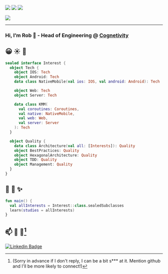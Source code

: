 ![][visitors]
![][followers]
![][stars]

![](https://img.shields.io/badge/Platforms-Android_|_iOS_|_KMM_|_Web-blueviolet?logo=appveyor&style=?style=for-the-badge&logo=appveyor)

------

### Hi, I’m Rob 👋 - Head of Engineering @ [Cognetivity](https://cognetivity.com)

## 😀 ☀️ 🎉
```kotlin
sealed interface Interest {
  object Tech {
    object IOS: Tech
    object Android: Tech
    data class NativeMobile(val ios: IOS, val android: Android): Tech

    object Web: Tech
    object Server: Tech

    data class KMM(
      val coroutines: Coroutines,
      val native: NativeMobile,
      val web: Web,
      val server: Server
    ): Tech
  }

  object Quality {
    data class Architecture(val all: [Interests]): Quality
    object BestPractices: Quality
    object HexagonalArchitecture: Quality
    object TDD: Quality
    object Management: Quality
  }
}
```

## 🌱 📖 ✨
```kotlin
fun main() {
  val allInterests = Interest::class.sealedSubclasses
  learn(studies = allInterests)
}
```

## 📫 🔗 📨[^1]
[![Linkedin Badge](https://img.shields.io/badge/-LinkedIn-blue?style=flat-square&logo=Linkedin&logoColor=white)][linkedin]

[^1]: (Sorry in advance if I don't reply, I can be a bit s*** at it. Mention github and I'll be more likely to connect!)

[visitors]: https://visitor-badge.laobi.icu/badge?page_id=RowbDowg-me
[followers]: https://img.shields.io/github/followers/RowbDowg?style=social
[stars]: https://img.shields.io/github/stars/RowbDowg?style=social
[linkedin]: https://www.linkedin.com/in/rob-valdes/
